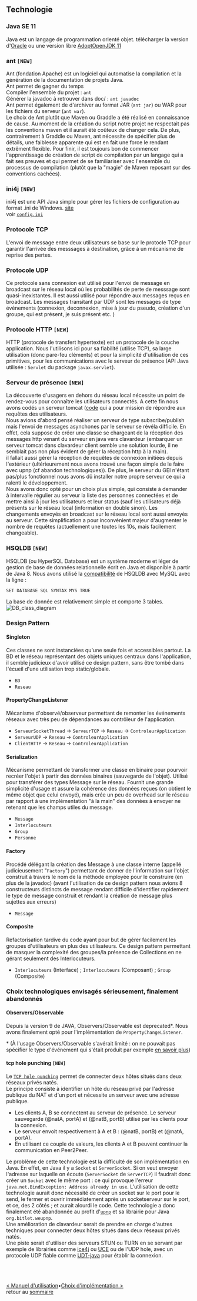 ## Technologie 

### Java SE 11
Java est un langage de programmation orienté objet.
télécharger la version d'[Oracle](https://www.oracle.com/technetwork/java/javase/downloads/jdk11-downloads-5066655.html "oracle.com/downloads")
ou une version libre [AdoptOpenJDK 11](https://adoptopenjdk.net/installation.html?variant=openjdk11&jvmVariant=hotspot# "adoptopenjk") 

### ant **`[NEW]`**
Ant (fondation Apache) est un logiciel qui automatise la compilation et la génération de la documentation de projets Java.<br>
Ant permet de gagner du temps<br>
Compiler l'ensemble du projet :
```ant```<br>
Générer la javadoc à retrouver dans doc/ : 
```ant javadoc```<br>
Ant permet également de d'archiver au format JAR (`ant jar`) ou WAR pour les fichiers du serveur (`ant war`).<br>
Le choix de Ant plutôt que Maven ou Graddle a été réalisé en connaissance de cause. Au moment de la création du script notre projet ne respectait pas les conventions maven et il aurait été coûteux de changer cela. De plus, contrairement à Graddle ou Maven, ant nécessite de spécifier plus de détails, une faiblesse apparente qui est en fait une force le rendant extrêment flexible. Pour finir, il est toujours bon de commencer l'apprentissage de création de script de compilation par un langage qui a fait ses preuves et qui permet de se familiariser avec l'ensemble du processus de compilation (plutôt que la "magie" de Maven reposant sur des conventions cachées). 

### ini4j **`[NEW]`**
ini4j est une API Java simple pour gérer les fichiers de configuration au format .ini de Windows. [site](http://ini4j.sourceforge.net/index.html)<br>
voir [`config.ini`](config.ini)

### Protocole TCP
L'envoi de message entre deux utilisateurs se base sur le protocle TCP pour garantir l'arrivée des messsages à destination, grâce à  un mécanisme de reprise des pertes.

### Protocole UDP
Ce protocole sans connexion est utilisé pour l'envoi de message en broadcast sur le réseau local où les probabilités de perte de messsage sont quasi-inexistantes. Il est aussi utilisé pour répondre aux messages reçus en broadcast. Les messages transitant par UDP sont les messages de type événements (connexion, deconnexion, mise à jour du pseudo, création d'un groupe, qui est présent, je suis présent etc. )

### Protocole HTTP **`[NEW]`**
HTTP (protocole de transfert hypertexte) est un protocole de la couche application. 
Nous l'utilisons ici pour sa fiabilité (utilise TCP), sa large utilisation (donc pare-feu cléments) et pour la simplicité d'utilisation de ces primitives, pour les communications avec le serveur de présence (API Java utilisée : `Servlet` du package `javax.servlet`).

### Serveur de présence **`[NEW]`**
La découverte d'usagers en dehors du réseau local nécessite un point de rendez-vous pour connaître les utilisateurs connectés. A cette fin nous avons codés un serveur tomcat ([code](https://github.com/usernamedjpris/clavardage/tree/master/servlet) qui a pour mission de répondre aux requêtes des utilisateurs.
<br> Nous avions d'abord pensé réaliser un serveur de type subscribe/publish mais l'envoi de messages asynchones par le serveur se révéla difficile. En effet, cela suppose de créer une classe se chargeant de la réception des messages http venant du serveur en java vers clavardeur (embarquer un serveur tomcat dans clavardeur client semble une solution lourde, il ne semblait pas non plus évident de gérer la réception http à la main). <br>
il fallait aussi gérer la réception de requêtes de connexion initiées depuis l'extérieur (ultérieurement nous avons trouvé une façon simple de le faire avec upnp (cf abandon technologiques)). De plus, le serveur du GEI n'étant pas/plus fonctionnel nous avons dû installer notre propre serveur ce qui a ralenti le développement.
<br> Nous avons donc opté pour un choix plus simple, qui consiste à demander à intervalle régulier au serveur la liste des personnes connectées et de mettre ainsi à jour les utilisateurs et leur status (sauf les utilisateurs déjà présents sur le réseau local (information en double sinon). Les changements envoyés en broadcast sur le réseau local sont aussi envoyés au serveur.
 Cette simplification a pour inconvénient majeur d'augmenter le nombre de requêtes (actuellement une toutes les 10s, mais facilement changeable).

### HSQLDB **`[NEW]`**
HSQLDB (ou HyperSQL Database) est un système moderne et léger de gestion de base de données relationnelle écrit en Java et disponible à partir de Java 8. Nous avons utilisé la [compatibilité](http://hsqldb.org/doc/guide/compatibility-chapt.html) de HSQLDB avec MySQL avec la ligne : 
```
SET DATABASE SQL SYNTAX MYS TRUE
```
La base de donnée est relativement simple et comporte 3 tables.
![DB_class_diagram](conception/DB_class_diagram.png)

### Design Pattern 
#### Singleton
Ces classes ne sont instanciées qu'une seule fois et accessibles partout. La BD et le réseau représentant des objets uniques centraux dans l'application, il semble judicieux d'avoir utilisé ce design pattern, sans être tombé dans l'écueil d'une utilisation trop static/globale. 
- `BD`
- `Reseau`

#### PropertyChangeListener
Mécanisme d'observé/observeur permettant de remonter les événements réseaux avec très peu de dépendances au contrôleur de l'application.
- `ServeurSocketThread` → `ServeurTCP` → `Reseau` → `ControleurApplication`
- `ServeurUDP` → `Reseau` → `ControleurApplication`
- `ClientHTTP` → `Reseau` → `ControleurApplication`

#### Serialization 
Mécanisme permettant de transformer une classe en binaire pour pourvoir recréer l'objet à partir des données binaires (sauvegarde de l'objet). Utilisé pour transférer des types Message sur le réseau. Fournit une grande simplicité d'usage et assure la cohérence des données reçues (on obtient le même objet que celui envoyé), mais crée un peu de overhead sur le réseau par rapport à une implémentation "à la main" des données à envoyer ne retenant que les champs utiles du message.
- `Message`
- `Interlocuteurs`
- `Group`
- `Personne`

#### Factory
Procédé délégant la création des Message à une classe interne (appellé judicieusement "`Factory`") permettant de donner de l'information sur l'objet construit à travers le nom de la méthode employée pour le construire (en plus de la javadoc) (avant l'utilisation de ce design pattern nous avions 8 constructeurs distincts de message rendant difficile d'identifier rapidement le type de message construit et rendant la création de message plus sujettes aux erreurs)
- `Message`

#### Composite
Refactorisation tardive du code ayant pour but de gérer facilement les groupes d'utilisateurs en plus des utilisateurs. Ce design pattern permettant de masquer la complexité des groupes/la présence de Collections en ne gérant seulement des Interlocuteurs.
- `Interlocuteurs` (Interface) ; `Interlocuteurs` (Composant) ; `Group` (Composite) 

### Choix technologiques envisagés sérieusement, finalement abandonnés
#### Observers/Observable
Depuis la version 9 de JAVA, Observers/Observable est deprecated\*. Nous avons finalement opté pour l'implémentation de `PropertyChangeListener`.

\* (À l'usage Observers/Observable s'avérait limité : on ne pouvait pas spécifier le type d'événement qui s'était produit par exemple [en savoir plus](https://bugs.openjdk.java.net/browse/JDK-8154801))

#### tcp hole punching **`[NEW]`**
Le [`TCP hole punching`](https://en.wikipedia.org/wiki/TCP_hole_punching) permet de connecter deux hôtes situés dans deux réseaux privés natés. <br>
Le principe consiste à identifier un hôte du réseau privé par l'adresse publique du NAT et d'un port et nécessite un serveur avec une adresse publique.
- Les clients A, B se connectent au serveur de présence. Le serveur sauvegarde (@natA, portA) et (@natB, portB) utilisé par les clients pour la connexion.
- Le serveur envoit respectivement à A et B : (@natB, portB) et (@natA, portA).
- En utilisant ce couple de valeurs, les clients A et B peuvent continuer la communication en Peer2Peer.

Le problème de cette technologie est la difficulté de son implémentation en Java. En effet, en Java il y a `Socket` et `ServerSocket`. Si on veut envoyer l'adresse sur laquelle on écoute (`ServerSocket` de `ServerTCP`) il faudrait donc créer un `Socket` avec le même port : ce qui provoque l'erreur `java.net.BindException: Address already in use`.
L'utilisation de cette technologie aurait donc nécessité de créer un socket sur le port pour le send, le fermer et ouvrir immédiatement après un socketserveur sur le port, et ce, des 2 côtés ; et aurait alourdi le code. 
Cette technologie a donc finalement été abandonnée au profit d'[`upnp`](https://en.wikipedia.org/wiki/Universal_Plug_and_Play) et sa librairie pour Java `org.bitlet.weupnp`.
<br> Une amélioration de clavardeur serait de prendre en charge d'autres techniques pour connecter deux hôtes situés dans deux réseaux privés natés.
<br> Une piste serait d'utiliser des serveurs STUN ou TURN en se servant par exemple de librairies comme [ice4j]("https://github.com/jitsi/ice4j") ou [UCE](https://github.com/htwg/UCE) ou de l'UDP hole, avec un protocole UDP fiable comme [UDT-java](https://github.com/JohannesBuchner/udt-java) pour établir la connexion.



<br><br><br>
[< Manuel d'utilisation](manuel.md)•[Choix d'implémentation >](choix.md)<br>
retour au [sommaire](README.md)<br>



